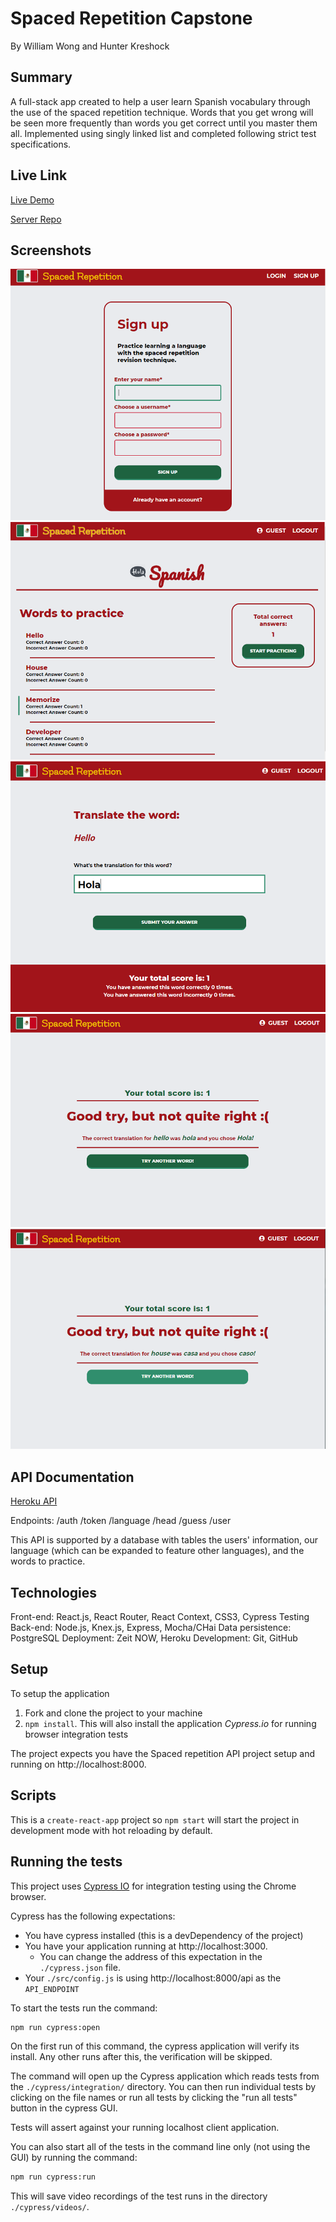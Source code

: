 # Spaced Repetition Capstone

By William Wong and Hunter Kreshock

## Summary

A full-stack app created to help a user learn Spanish vocabulary through the use of the spaced repetition technique. Words that you get wrong will be seen more frequently than words you get correct until you master them all. Implemented using singly linked list and completed following strict test specifications. 

## Live Link

[Live Demo](https://spaced-repetition-client-will-hunter.dc5will.now.sh)

[Server Repo](https://github.com/thinkful-ei-armadillo/spaced-repetition-server-william-hunter)

## Screenshots 

![Signup](./screenshots/spacedrep.png)
![Dashboard](./screenshots/spacedrep1.png)
![Question](./screenshots/spacedrep2.png)
![CorrectAns](./screenshots/spacedrep3.png)
![WrongAns](./screenshots/spacedrep4.png)


## API Documentation

[Heroku API](https://tranquil-harbor-49659.herokuapp.com/)

Endpoints: /auth /token /language /head /guess /user

This API is supported by a database with tables the users' information, our language (which can be expanded to feature other languages), and the words to practice.

## Technologies

Front-end: React.js, React Router, React Context, CSS3, Cypress Testing 
Back-end: Node.js, Knex.js, Express, Mocha/CHai
Data persistence: PostgreSQL
Deployment: Zeit NOW, Heroku
Development: Git, GitHub

## Setup

To setup the application

1. Fork and clone the project to your machine
2. `npm install`. This will also install the application *Cypress.io* for running browser integration tests

The project expects you have the Spaced repetition API project setup and running on http://localhost:8000.

## Scripts

This is a `create-react-app` project so `npm start` will start the project in development mode with hot reloading by default.

## Running the tests

This project uses [Cypress IO](https://docs.cypress.io) for integration testing using the Chrome browser.

Cypress has the following expectations:

- You have cypress installed (this is a devDependency of the project)
- You have your application running at http://localhost:3000.
  - You can change the address of this expectation in the `./cypress.json` file.
- Your `./src/config.js` is using http://localhost:8000/api as the `API_ENDPOINT`

To start the tests run the command:

```bash
npm run cypress:open
```

On the first run of this command, the cypress application will verify its install. Any other runs after this, the verification will be skipped.

The command will open up the Cypress application which reads tests from the `./cypress/integration/` directory. You can then run individual tests by clicking on the file names or run all tests by clicking the "run all tests" button in the cypress GUI.

Tests will assert against your running localhost client application.

You can also start all of the tests in the command line only (not using the GUI) by running the command:

```bash
npm run cypress:run
```

This will save video recordings of the test runs in the directory `./cypress/videos/`.

